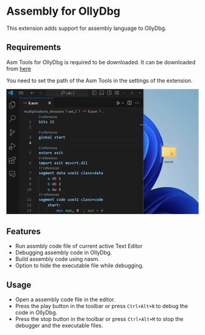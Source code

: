 # Assembly for OllyDbg

This extension adds support for assembly language to OllyDbg.

## Requirements

Asm Tools for OllyDbg is required to be downloaded. It can be downloaded from [here](https://www.cs.ubbcluj.ro/~vancea/asc/files/ASM_tools.zip)

You need to set the path of the Asm Tools in the settings of the extension.

![Usage](images/usage.gif)

## Features

* Run assmbly code file of current active Text Editor
* Debugging assembly code in OllyDbg.
* Build assembly code using nasm.
* Option to hide the executable file while debugging.

## Usage

* Open a assembly code file in the editor.
* Press the play button in the toolbar or press `Ctrl+Alt+N` to debug the code in OllyDbg.
* Press the stop button in the toolbar or press `Ctrl+Alt+M` to stop the debugger and the executable files.



